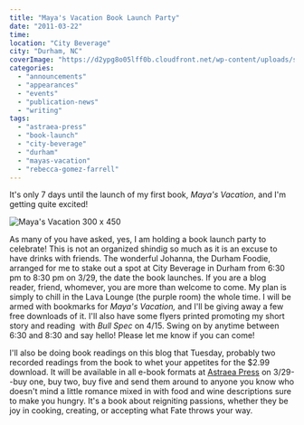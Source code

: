 ```yaml
---
title: "Maya's Vacation Book Launch Party"
date: "2011-03-22"
time:
location: "City Beverage"
city: "Durham, NC"
coverImage: "https://d2ypg8o05lff0b.cloudfront.net/wp-content/uploads/sites/3/2012/05/Mayas-Vacation-300-x-450.jpg"
categories:
  - "announcements"
  - "appearances"
  - "events"
  - "publication-news"
  - "writing"
tags:
  - "astraea-press"
  - "book-launch"
  - "city-beverage"
  - "durham"
  - "mayas-vacation"
  - "rebecca-gomez-farrell"
---
```


It's only 7 days until the launch of my first book, _Maya's Vacation_, and I'm getting quite excited!

![Maya's Vacation 300 x 450](https://d2ypg8o05lff0b.cloudfront.net/wp-content/uploads/sites/3/2012/05/Mayas-Vacation-300-x-450.jpg)

As many of you have asked, yes, I am holding a book launch party to celebrate! This is not an organized shindig so much as it is an excuse to have drinks with friends. The wonderful Johanna, the Durham Foodie, arranged for me to stake out a spot at City Beverage in Durham from 6:30 pm to 8:30 pm on 3/29, the date the book launches. If you are a blog reader, friend, whomever, you are more than welcome to come. My plan is simply to chill in the Lava Lounge (the purple room) the whole time. I will be armed with bookmarks for _Maya's Vacation,_ and I'll be giving away a few free downloads of it. I'll also have some flyers printed promoting my short story and reading  with _Bull Spec_ on 4/15. Swing on by anytime between 6:30 and 8:30 and say hello! Please let me know if you can come!

I'll also be doing book readings on this blog that Tuesday, probably two recorded readings from the book to whet your appetites for the $2.99 download. It will be available in all e-book formats at [Astraea Press](http://astraeapress.com/#ecwid:category=662267&mode=product&product=3028832) on 3/29--buy one, buy two, buy five and send them around to anyone you know who doesn't mind a little romance mixed in with food and wine descriptions sure to make you hungry. It's a book about reigniting passions, whether they be joy in cooking, creating, or accepting what Fate throws your way.
